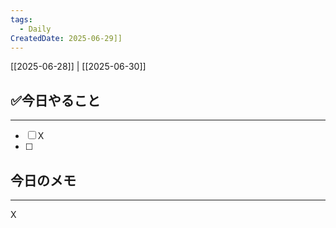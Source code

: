```yaml
---
tags:
  - Daily
CreatedDate: 2025-06-29]]
---
```

[[2025-06-28]] | [[2025-06-30]]

## ✅今日やること
---
- [ ] X 
- [ ] 

## 今日のメモ
---
X
